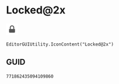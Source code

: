 # Locked@2x
![](/img/Locked@2x.png)

``` CSharp
EditorGUIUtility.IconContent("Locked@2x")
```
## GUID
```
771862435094109860
```
